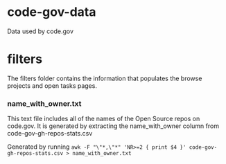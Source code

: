 # code-gov-data
Data used by code.gov

# filters
The filters folder contains the information that populates the browse projects and open tasks pages.

### name_with_owner.txt
This text file includes all of the names of the Open Source repos on code.gov.  It is generated by extracting the name_with_owner column from code-gov-gh-repos-stats.csv

Generated by running `awk -F "\"*,\"*" 'NR>=2 { print $4 }' code-gov-gh-repos-stats.csv > name_with_owner.txt`
